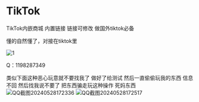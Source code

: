 # TikTok
TikTok内嵌商城 内置链接 链接可修改 做国外tiktok必备 

懂的自然懂了，对接在tiktok里

![1](https://github.com/1198287349/TikTok/assets/38068634/d06da017-8c85-489b-b5dc-dcef884a9843)


Q：1198287349

类似下面这种恶心玩意就不要找我了 做好了给测试 然后一直偷偷玩我的东西 信息不回 然后找我说不要了 把东西骗走玩这种操作 死妈东西
![QQ截图20240528172336](https://github.com/1198287349/TikTok/assets/38068634/4a565f12-4922-4864-b85c-14582a58b752)
![QQ截图20240528172517](https://github.com/1198287349/TikTok/assets/38068634/3eced862-c578-4a58-905e-1d55895699d3)
